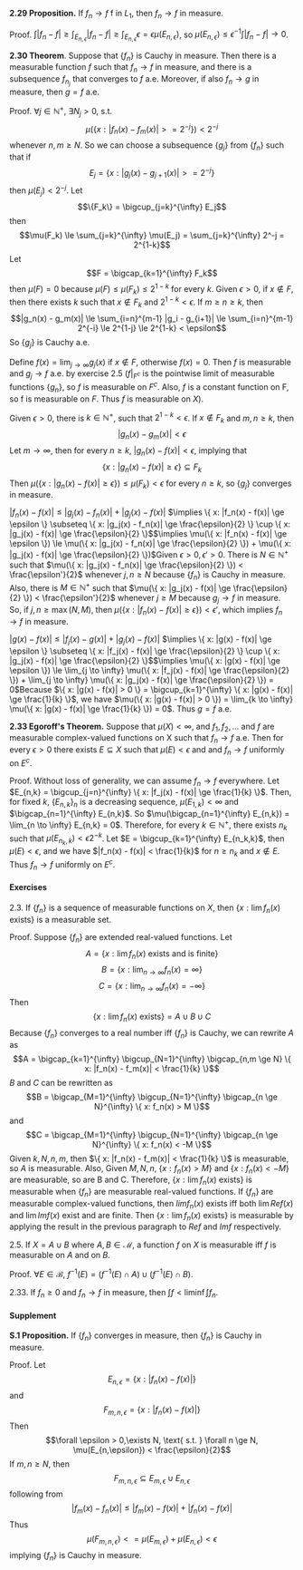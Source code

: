 **2.29 Proposition.** If $f_n \rightarrow f$ f in $L_1$, then $f_n \rightarrow f$ in measure.

Proof. $\int |f_n - f| \ge \int_{E_{n,\epsilon}} |f_n - f| \ge \int_{E_{n,\epsilon}} \epsilon = \epsilon \mu(E_{n,\epsilon})$, so $\mu(E_{n,\epsilon}) \le \epsilon^{-1} \int |f_n - f| \rightarrow 0$.


**2.30 Theorem**. Suppose that $\{f_n\}$ is Cauchy in measure. Then there is a measurable function $f$ such that $f_n \rightarrow f$ in measure, and there is a subsequence ${f_{n_j}}$ that converges to $f$ a.e. Moreover, if also $f_n \rightarrow g$ in measure, then $g= f$ a.e.

Proof. $\forall j \in \mathbb N^+$, $\exists N_j > 0$, s.t.$$\mu(\{ x: |f_n(x) - f_m(x)| >= 2^{-j} \}) < 2^{-j}$$whenever $n,m \ge N$.
So we can choose a subsequence $\{g_j\}$ from $\{f_n\}$ such that if $$E_j = \{ x: |g_j(x) - g_{j+1}(x)| >= 2^{-j} \}$$then $\mu(E_j) < 2^{-j}$. 
Let $$\{F_k\} = \bigcup_{j=k}^{\infty} E_j$$then $$\mu(F_k) \le \sum_{j=k}^{\infty} \mu(E_j) = \sum_{j=k}^{\infty} 2^-j = 2^{1-k}$$Let $$F = \bigcap_{k=1}^{\infty} F_k$$then $\mu(F) = 0$ because $\mu(F) \le \mu(F_k) \le 2^{1-k}$ for every $k$.
Given $\epsilon > 0$, if $x \notin F$, then there exists $k$ such that $x \notin F_k$ and $2^{1-k} < \epsilon$. If $m \ge n \ge k$, then$$|g_n(x) - g_m(x)| \le \sum_{i=n}^{m-1} |g_i - g_{i+1}| \le \sum_{i=n}^{m-1} 2^{-i} \le 2^{1-j} \le 2^{1-k} < \epsilon$$So $\{g_j\}$ is Cauchy a.e.

Define $f(x) = \lim_{j \to \infty} g_j(x)$ if $x \notin F$, otherwise $f(x) = 0$. Then $f$ is measurable and $g_j \rightarrow f$ a.e. by exercise 2.5 ($f|_{F^c}$ is the pointwise limit of measurable functions $\{g_n\}$, so $f$ is measurable on $F^c$. Also, $f$ is a constant function on F, so f is measurable on $F$. Thus $f$ is measurable on $X$).

Given $\epsilon > 0$, there is $k \in \mathbb N^+$, such that $2^{1-k} < \epsilon$. If $x \notin F_k$ and $m,n \ge k$, then $$|g_n(x) - g_m(x)| < \epsilon$$Let $m \rightarrow \infty$, then for every $n \ge k$, $|g_n(x) - f(x)| < \epsilon$, implying that $$\{ x: |g_n(x) - f(x)| \ge \epsilon \} \subseteq F_k$$Then $\mu(\{ x: |g_n(x) - f(x)| \ge \epsilon \}) \le \mu(F_k) < \epsilon$ for every $n \ge k$, so $\{g_j\}$ converges in measure.

$|f_n(x) - f(x)| \le |g_j(x) - f_n(x)| + |g_j(x) - f(x)|$
$\implies \{ x: |f_n(x) - f(x)| \ge \epsilon \} \subseteq \{ x: |g_j(x) - f_n(x)| \ge \frac{\epsilon}{2} \} \cup \{ x: |g_j(x) - f(x)| \ge \frac{\epsilon}{2} \}$$\implies \mu(\{ x: |f_n(x) - f(x)| \ge \epsilon \}) \le \mu(\{ x: |g_j(x) - f_n(x)| \ge \frac{\epsilon}{2} \}) + \mu(\{ x: |g_j(x) - f(x)| \ge \frac{\epsilon}{2} \})$Given $\epsilon > 0, \epsilon' > 0$. There is $N \in \mathbb N^+$ such that $\mu(\{ x: |g_j(x) - f_n(x)| \ge \frac{\epsilon}{2} \}) < \frac{\epsilon'}{2}$ whenever $j,n \ge N$ because $\{f_n\}$ is Cauchy in measure. Also, there is $M \in \mathbb N^+$ such that $\mu(\{ x: |g_j(x) - f(x)| \ge \frac{\epsilon}{2} \}) < \frac{\epsilon'}{2}$ whenever $j \ge M$ because $g_j \rightarrow f$ in measure. So, if $j,n \ge \max(N,M)$, then $\mu(\{ x: |f_n(x) - f(x)| \ge \epsilon \}) < \epsilon'$, which implies $f_n \rightarrow f$ in measure.

$|g(x) - f(x)| \le |f_j(x) - g(x)| + |g_j(x) - f(x)|$
$\implies \{ x: |g(x) - f(x)| \ge \epsilon \} \subseteq \{ x: |f_j(x) - f(x)| \ge \frac{\epsilon}{2} \} \cup \{ x: |g_j(x) - f(x)| \ge \frac{\epsilon}{2} \}$$\implies \mu(\{ x: |g(x) - f(x)| \ge \epsilon \}) \le \lim_{j \to \infty} \mu(\{ x: |f_j(x) - f(x)| \ge \frac{\epsilon}{2} \}) + \lim_{j \to \infty} \mu(\{ x: |g_j(x) - f(x)| \ge \frac{\epsilon}{2} \}) = 0$Because $\{ x: |g(x) - f(x)| > 0 \} = \bigcup_{k=1}^{\infty} \{ x: |g(x) - f(x)| \ge \frac{1}{k} \}$, we have $\mu(\{ x: |g(x) - f(x)| > 0 \}) = \lim_{k \to \infty} \mu(\{ x: |g(x) - f(x)| \ge \frac{1}{k} \}) = 0$. Thus $g=f$ a.e.


**2.33 Egoroff's Theorem.** Suppose that $\mu(X)<\infty$, and $f_1,f_2,...$ and $f$ are mea­surable complex-valued functions on X such that $f_n \rightarrow f$ a.e. Then for every $\epsilon > 0$ there exists $E \subseteq X$ such that $\mu(E) < \epsilon$ and and $f_n \rightarrow f$ uniformly on $E^c$.

Proof. Without loss of generality, we can assume $f_n \rightarrow f$ everywhere. Let $E_{n,k} = \bigcup_{j=n}^{\infty} \{ x: |f_j(x) - f(x)| \ge \frac{1}{k} \}$. Then, for fixed $k$, $\{E_{n,k}\}_n$ is a decreasing sequence, $\mu(E_{1,k}) < \infty$ and $\bigcap_{n=1}^{\infty} E_{n,k}$. So $\mu(\bigcap_{n=1}^{\infty} E_{n,k}) = \lim_{n \to \infty} E_{n,k} = 0$. Therefore, for every $k \in \mathbb N^+$, there exists $n_k$ such that $\mu(E_{n_k,k}) < \epsilon 2^{-k}$. Let $E = \bigcup_{k=1}^{\infty} E_{n_k,k}$, then $\mu(E) < \epsilon$, and we have $|f_n(x) - f(x)| < \frac{1}{k}$ for $n \ge n_k$ and $x \notin E$. Thus $f_n \rightarrow f$ uniformly on $E^c$.


#### Exercises

2.3. If $\{f_n\}$ is a sequence of measurable functions on $X$, then $\{x: \lim f_n(x) \text{ exists}\}$ is a measurable set.

Proof. Suppose $\{f_n\}$ are extended real-valued functions. Let
$$A = \{x: \lim f_n(x) \text{ exists and is finite}\}$$
$$B = \{ x: \lim_{n \to \infty} f_n(x) = \infty \}$$
$$C = \{ x: \lim_{n \to \infty} f_n(x) = -\infty \}$$
Then
$$\{x: \lim f_n(x) \text{ exists}\} = A \cup B \cup C$$
Because $\{f_n\}$ converges to a real number iff $\{f_n\}$ is Cauchy, we can rewrite $A$ as
$$A = \bigcap_{k=1}^{\infty} \bigcup_{N=1}^{\infty} \bigcap_{n,m \ge N} \{ x: |f_n(x) - f_m(x)| < \frac{1}{k} \}$$
$B$ and $C$ can be rewritten as$$B = \bigcap_{M=1}^{\infty} \bigcup_{N=1}^{\infty} \bigcap_{n \ge N}^{\infty} \{ x: f_n(x) > M \}$$and$$C = \bigcap_{M=1}^{\infty} \bigcup_{N=1}^{\infty} \bigcap_{n \ge N}^{\infty} \{ x: f_n(x) < -M \}$$Given $k,N,n,m$, then $\{ x: |f_n(x) - f_m(x)| < \frac{1}{k} \}$ is measurable, so $A$ is measurable. Also, Given $M,N,n$, $\{ x: f_n(x) > M \}$ and $\{ x: f_n(x) < -M \}$ are measurable, so are B and C. Therefore, $\{x: \lim f_n(x) \text{ exists}\}$ is measurable when $\{f_n\}$ are measurable real-valued functions.
If $\{f_n\}$ are measurable complex-valued functions, then $lim f_n(x)$ exists iff both $\lim Ref(x)$ and $\lim Imf(x)$ exist and are finite. Then $\{x: \lim f_n(x) \text{ exists}\}$ is measurable by applying the result in the previous paragraph to $Ref$ and $Imf$ respectively.


2.5. If $X = A \cup B$ where $A,B \in \mathcal M$, a function $f$ on $X$ is measurable iff $f$ is measurable on $A$ and on $B$.

Proof. $\forall E \in \mathcal B$, $f^{-1}(E) = (f^{-1}(E) \cap A) \cup (f^{-1}(E) \cap B)$.


2.33. If $f_n \ge 0$ and $f_n \rightarrow f$ in measure, then $\int f<\liminf \int f_n.$




#### Supplement
**S.1 Proposition.** If $\{f_n\}$ converges in measure, then $\{f_n\}$ is Cauchy in measure.

Proof. Let $$E_{n,\epsilon} = \{ x: |f_n(x) - f(x)| \}$$ and $$F_{m,n,\epsilon} = \{ x: |f_n(x) - f(x)| \}$$Then$$\forall \epsilon > 0,\exists N, \text{ s.t. } \forall n \ge N, \mu(E_{n,\epsilon}) < \frac{\epsilon}{2}$$If $m, n \ge N$, then $$F_{m,n,\epsilon} \subseteq E_{m,\epsilon} \cup E_{n,\epsilon}$$following from $$|f_m(x) - f_n(x)| \le |f_m(x) - f(x)| + |f_n(x) - f(x)|$$Thus$$\mu(F_{m,n,\epsilon}) <= \mu(E_{m,\epsilon}) + \mu(E_{n,\epsilon}) < \epsilon$$implying $\{f_n\}$ is Cauchy in measure.
